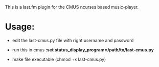 This is a last.fm plugin for the CMUS ncurses based music-player.

# Usage: #
- edit the last-cmus.py file with right username and password

- run this in cmus **:set status\_display\_program=/path/to/last-cmus.py**

- make file executable (chmod +x last-cmus.py)